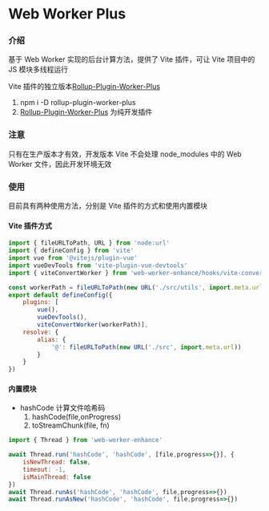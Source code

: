 # Web Worker Plus

### 介绍

基于 Web Worker 实现的后台计算方法，提供了 Vite 插件，可让 Vite 项目中的 JS 模块多线程运行

Vite 插件的独立版本[Rollup-Plugin-Worker-Plus](https://www.npmjs.com/package/rollup-plugin-worker-plus)
1. npm i -D rollup-plugin-worker-plus
2. [Rollup-Plugin-Worker-Plus](https://www.npmjs.com/package/rollup-plugin-worker-plus) 为纯开发插件

### 注意

只有在生产版本才有效，开发版本 Vite 不会处理 node_modules 中的 Web Worker 文件，因此开发环境无效

### 使用

目前具有两种使用方法，分别是 Vite 插件的方式和使用内置模块

#### Vite 插件方式

```js
import { fileURLToPath, URL } from 'node:url'
import { defineConfig } from 'vite'
import vue from '@vitejs/plugin-vue'
import vueDevTools from 'vite-plugin-vue-devtools'
import { viteConvertWorker } from 'web-worker-enhance/hooks/vite-convert-worker'

const workerPath = fileURLToPath(new URL('./src/utils', import.meta.url))
export default defineConfig({
    plugins: [
        vue(), 
        vueDevTools(), 
        viteConvertWorker(workerPath)],
    resolve: {
        alias: {
            '@': fileURLToPath(new URL('./src', import.meta.url))
        }
    }
})
```

#### 内置模块

-   hashCode 计算文件哈希码
    1. hashCode(file,onProgress)
    2. toStreamChunk(file, fn)

```js
import { Thread } from 'web-worker-enhance'

await Thread.run('hashCode', 'hashCode', [file,progress=>{}], {
    isNewThread: false,
    timeout: -1,
    isMainThread: false
})
await Thread.runAs('hashCode', 'hashCode', file,progress=>{})
await Thread.runAsNew('hashCode', 'hashCode', file,progress=>{})
```
